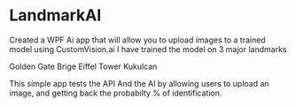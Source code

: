 # LandmarkAI

Created a WPF Ai app that will allow you to upload images to a trained model using CustomVision.ai I have trained the model on 3 major landmarks 

Golden Gate Brige
Eiffel Tower
Kukulcan

This simple app tests the API And the AI by allowing users to upload an image, and getting back the probabilty % of identification. 
